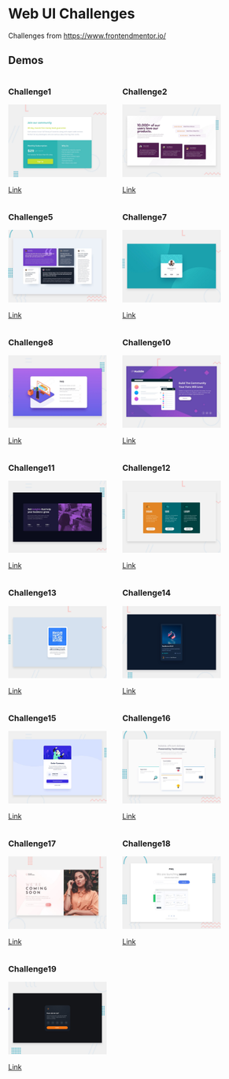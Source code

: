 # Web UI Challenges

Challenges from https://www.frontendmentor.io/

## Demos

<span style="display: flex; flex-wrap: wrap;">

<span style="margin-right: 2rem">
<h3>Challenge1</h3>

<img src="./01-single-price-grid-component/images/preview.jpg" alt="preview challenge 1" width="200"/>

[Link](https://aladin002dz.github.io/ui-challenges/01-single-price-grid-component/)

</span>
<span style="margin-right: 2rem">
<h3>Challenge2</h3>

<img src="./02-social-proof-section/design/desktop-preview.jpg" alt="preview challenge 2" width="200"/>

[Link](https://aladin002dz.github.io/ui-challenges/02-social-proof-section/)

</span>
<span style="margin-right: 2rem">
<h3>Challenge5</h3>

<img src="./05-testimonials-grid-section-main/design/desktop-preview.jpg" alt="preview challenge 5" width="200"/>

[Link](https://aladin002dz.github.io/ui-challenges/05-testimonials-grid-section-main/)

</span>
<span style="margin-right: 2rem">
<h3>Challenge7</h3>

<img src="./07-profile-card-component-main/design/desktop-preview.jpg" alt="preview challenge 7" width="200"/>

[Link](https://aladin002dz.github.io/ui-challenges/07-profile-card-component-main/)

</span>
<span style="margin-right: 2rem">
<h3>Challenge8</h3>

<img src="./08-faq-accordion-card/design/desktop-preview.jpg" alt="preview challenge 8" width="200"/>

[Link](https://aladin002dz.github.io/ui-challenges/08-faq-accordion-card/)

</span>
<span style="margin-right: 2rem">
<h3>Challenge10</h3>

<img src="./10-huddle-landing-page-with-single-introductory-section-master/design/desktop-preview.jpg" alt="preview challenge 10" width="200"/>

[Link](https://aladin002dz.github.io/ui-challenges/10-huddle-landing-page-with-single-introductory-section-master/)

</span>
<span style="margin-right: 2rem">
<h3>Challenge11</h3>

<img src="./11-stats-preview-card-component-main/design/desktop-preview.jpg" alt="preview challenge 11" width="200"/>

[Link](https://aladin002dz.github.io/ui-challenges/11-stats-preview-card-component-main/)

</span>
<span style="margin-right: 2rem">
<h3>Challenge12</h3>

<img src="./12-3-column-preview-card-component/design/desktop-preview.jpg" alt="preview challenge 12" width="200"/>

[Link](https://aladin002dz.github.io/ui-challenges/12-3-column-preview-card-component/)

</span>
<span style="margin-right: 2rem">
<h3>Challenge13</h3>

<img src="./13-qr-code-component/design/desktop-preview.jpg" alt="preview challenge 13" width="200"/>

[Link](https://aladin002dz.github.io/ui-challenges/13-qr-code-component/)

</span>
<span style="margin-right: 2rem">
<h3>Challenge14</h3>

<img src="./14-nft-preview-card-component/design/desktop-preview.jpg" alt="preview challenge 14" width="200"/>

[Link](https://aladin002dz.github.io/ui-challenges/14-nft-preview-card-component/)

</span>
<span style="margin-right: 2rem">
<h3>Challenge15</h3>

<img src="./15-order-summary-component/design/desktop-preview.jpg" alt="preview challenge 15" width="200"/>

[Link](https://aladin002dz.github.io/ui-challenges/15-order-summary-component/)

</span>
<span style="margin-right: 2rem">
<h3>Challenge16</h3>

<img src="./16-four-card-feature-section/design/desktop-preview.jpg" alt="preview challenge 16" width="200"/>

[Link](https://aladin002dz.github.io/ui-challenges/16-four-card-feature-section/)

</span>
<span style="margin-right: 2rem">
<h3>Challenge17</h3>

<img src="./17-base-apparel-coming-soon/design/desktop-preview.jpg" alt="preview challenge 17" width="200"/>

[Link](https://aladin002dz.github.io/ui-challenges/17-base-apparel-coming-soon/)

</span>
<span style="margin-right: 2rem">
<h3>Challenge18</h3>

<img src="./18-ping-coming-soon-page/design/desktop-preview.jpg" alt="preview challenge 18" width="200"/>

[Link](https://aladin002dz.github.io/ui-challenges/18-ping-coming-soon-page/)

</span>
<span style="margin-right: 2rem">
<h3>Challenge19</h3>

<img src="./19-interactive-rating-component/design/desktop-preview.jpg" alt="preview challenge 19" width="200"/>

[Link](https://aladin002dz.github.io/ui-challenges/19-interactive-rating-component/)

</span>
</span>
